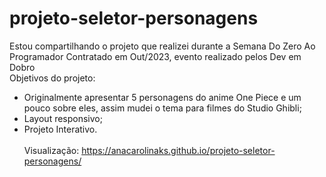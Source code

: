 # projeto-seletor-personagens

Estou compartilhando o projeto que realizei durante a Semana Do Zero Ao Programador Contratado em Out/2023, evento realizado pelos Dev em Dobro</br>
Objetivos do projeto:</br>
- Originalmente apresentar 5 personagens do anime One Piece e um pouco sobre eles, assim mudei o tema para filmes do Studio Ghibli;</br>
- Layout responsivo;</br>
- Projeto Interativo.
</br></br>
Visualização: https://anacarolinaks.github.io/projeto-seletor-personagens/
